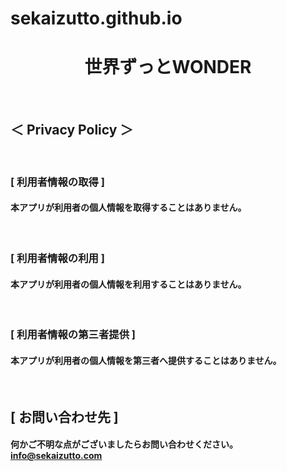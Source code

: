 # sekaizutto.github.io


<!DOCTYPE html>
<body>
<center><h1>世界ずっとWONDER</h1></center>
 
<br><h2>＜ Privacy Policy ＞</h2>

<br><h3>[ 利用者情報の取得 ]</h3>
<h4>本アプリが利用者の個人情報を取得することはありません。</h4>

<br><h3>[ 利用者情報の利用 ]</h3>
<h4>本アプリが利用者の個人情報を利用することはありません。</h4>

<br><h3>[ 利用者情報の第三者提供 ]</h3>
<h4>本アプリが利用者の個人情報を第三者へ提供することはありません。</h4>

<br><h2>[ お問い合わせ先 ]</h2>
<h4>何かご不明な点がございましたらお問い合わせください。
<a href="http://sekaizutto.com/">info@sekaizutto.com</a></h4>

</body>
</html>
